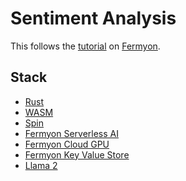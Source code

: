 # Sentiment Analysis

This follows the [tutorial] on [Fermyon].

## Stack

- [Rust]
- [WASM]
- [Spin]
- [Fermyon Serverless AI]
- [Fermyon Cloud GPU]
- [Fermyon Key Value Store]
- [Llama 2]

[tutorial]:https://developer.fermyon.com/spin/v2/ai-sentiment-analysis-api-tutorial
[Fermyon]:https://developer.fermyon.com
[Rust]:https://www.rust-lang.org
[WASM]:https://webassembly.org
[Spin]:https://github.com/fermyon/spin
[Fermyon Serverless AI]:https://www.fermyon.com/serverless-ai
[Fermyon Cloud GPU]:https://www.fermyon.com/blog/local-ai-developer-cloud-gpu
[Fermyon Key Value Store]:https://developer.fermyon.com/spin/v2/kv-store-api-guide
[Llama 2]:https://llama.meta.com/llama2/
